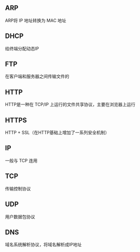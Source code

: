 ## ARP

ARP将 IP 地址转换为 MAC 地址

## DHCP

给终端分配动态IP


## FTP

在客户端和服务器之间传输文件的

## HTTP

HTTP是一种在 TCP/IP 上运行的文件共享协议，主要在浏览器上运行

## HTTPS


HTTP + SSL（在HTTP基础上增加了一系列安全机制）

## IP

一般与 TCP 连用

## TCP

传输控制协议

## UDP

用户数据包协议

## DNS

域名系统解析协议，将域名解析成IP地址